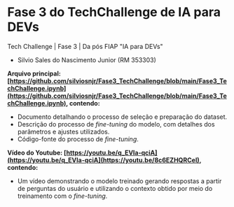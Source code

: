 # Fase 3 do TechChallenge de IA para DEVs
Tech Challenge | Fase 3 | Da pós FIAP "IA para DEVs"

- Silvio Sales do Nascimento Junior (RM 353303)

**Arquivo principal: [https://github.com/silviosnjr/Fase3_TechChallenge/blob/main/Fase3_TechChallenge.ipynb](https://github.com/silviosnjr/Fase3_TechChallenge/blob/main/Fase3_TechChallenge.ipynb), contendo:**
* Documento detalhando o processo de seleção e preparação do dataset.
* Descrição do processo de _fine-tuning_ do modelo, com detalhes dos parâmetros e ajustes utilizados.
* Código-fonte do processo de _fine-tuning_.

**Vídeo do Youtube: [https://youtu.be/q_EVIa-qciA](https://youtu.be/q_EVIa-qciA](https://youtu.be/8c6EZHQRCeI), contendo:**
* Um vídeo demonstrando o modelo treinado gerando respostas a partir de perguntas do usuário e utilizando o contexto obtido por meio do treinamento com o _fine-tuning_.

